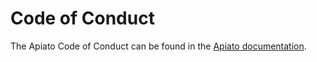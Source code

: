 # Code of Conduct

The Apiato Code of Conduct can be found in the [Apiato documentation](https://apiato.io/docs/prologue/contribution-guide#code-of-conduct).
